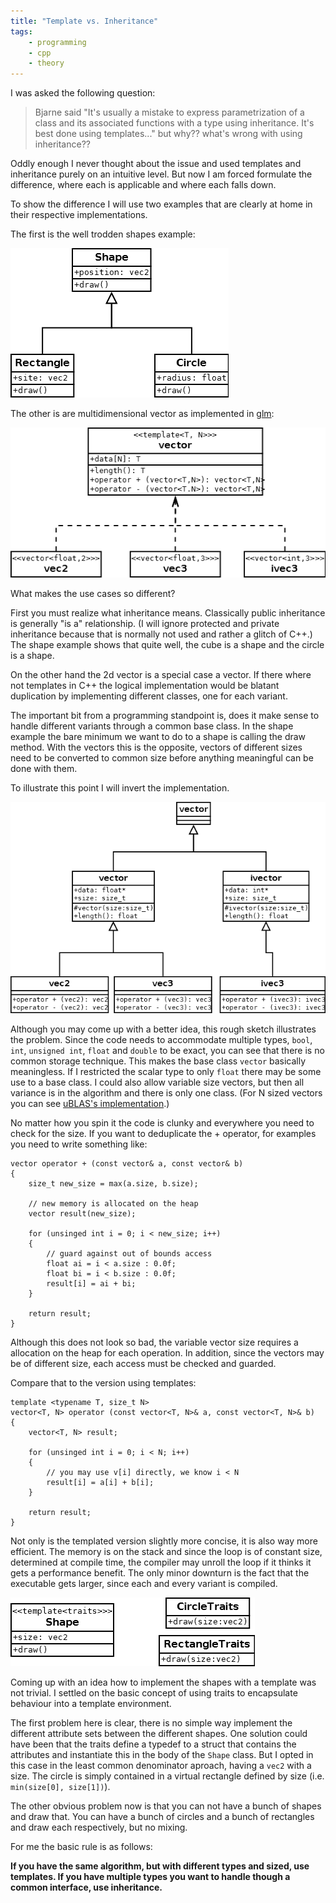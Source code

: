 ```yaml
---
title: "Template vs. Inheritance"
tags:
    - programming
    - cpp
    - theory
---
```


I was asked the following question:

> Bjarne said "It's usually a mistake to express parametrization of a class and 
> its associated functions with a type using inheritance. It's best done using 
> templates..." but why?? what's wrong with using inheritance??

Oddly enough I never thought about the issue and used templates and inheritance 
purely on an intuitive level. But now I am forced formulate the difference, 
where each is applicable and where each falls down.

To show the difference I will use two examples that are clearly at home in their 
respective implementations.

The first is the well trodden shapes example:

<img class="img-responsive" src="/images/2014-07-14-shapes.png" alt="The classical example if inheritance: shapes" />

The other is are multidimensional vector as implemented in [glm]:

<img class="img-responsive" src="/images/2014-07-14-vector.png" alt="The classical example if templates: vectors" />

What makes the use cases so different? 

<!--more-->

First you must realize what inheritance means. Classically public inheritance is 
generally "is a" relationship. (I will ignore protected and private inheritance 
because that is normally not used and rather a glitch of C++.) The shape example 
shows that quite well, the cube is a shape and the circle is a shape. 

On the other hand the 2d vector is a special case a vector. If there where not 
templates in C++ the logical implementation would be blatant duplication by
implementing different classes, one for each variant.

The important bit from a programming standpoint is, does it make sense to handle 
different  variants through a common base class. In the shape example the bare 
minimum we want to do to a shape is calling the draw method. With the vectors 
this is the opposite, vectors of different sizes need to be converted to common 
size before anything meaningful can be done with them.

To illustrate this point I will invert the implementation. 

<img class="img-responsive" src="/images/2014-07-14-vector2.png" alt="Vectors implemented with inheritance." />

Although you may come up with a better idea, this rough sketch illustrates the
problem. Since the code needs to accommodate multiple types, `bool`, `int`,
`unsigned int`, `float` and `double` to be exact, you can see that there is no
common storage technique. This makes the base class `vector` basically 
meaningless. If I restricted the scalar type to only `float` there may be some
use to a base class. I could also allow variable size vectors, but then all 
variance is in the algorithm and there is only one class. (For N sized vectors 
you can see [uBLAS's implementation][1].)

No matter how you spin it the code is clunky and everywhere you need to check 
for the size. If you want to deduplicate the + operator, for examples you need 
to write something like:

    vector operator + (const vector& a, const vector& b)
    {
        size_t new_size = max(a.size, b.size);
        
        // new memory is allocated on the heap
        vector result(new_size); 
        
        for (unsinged int i = 0; i < new_size; i++)
        {
            // guard against out of bounds access
            float ai = i < a.size : 0.0f;
            float bi = i < b.size : 0.0f;
            result[i] = ai + bi;
        }
        
        return result;
    }
    
Although this does not look so bad, the variable vector size requires a allocation
on the heap for each operation. In addition, since the vectors may be of different
size, each access must be checked and guarded. 

Compare that to the version using templates:

    template <typename T, size_t N>
    vector<T, N> operator (const vector<T, N>& a, const vector<T, N>& b)
    {
        vector<T, N> result;
        
        for (unsinged int i = 0; i < N; i++)
        {
            // you may use v[i] directly, we know i < N
            result[i] = a[i] + b[i];
        }
        
        return result;
    }

Not only is the templated version slightly more concise, it is also way more 
efficient. The memory is on the stack and since the loop is of constant size,
determined at compile time, the compiler may unroll the loop if it thinks it 
gets a performance benefit. The only minor downturn is the fact that the 
executable gets larger, since each and every variant is compiled.

<img class="img-responsive" src="/images/2014-07-14-shapes2.png" alt="Shapes implemented with templates and traits." />

Coming up with an idea how to implement the shapes with a template was not 
trivial. I settled on the basic concept of using traits to encapsulate behaviour
into a template environment. 

The first problem here is clear, there is no simple way implement the different 
attribute sets between the different shapes. One solution could have been that
the traits define a typedef to a struct that contains the attributes and 
instantiate this in the body of the `Shape` class. But I opted in this case in 
the least common denominator aproach, having a `vec2` with a size. The circle 
is simply contained in a virtual rectangle defined by size 
(i.e. `min(size[0], size[1])`).

The other obvious problem now is that you can not have a bunch of shapes and 
draw that. You can have a bunch of circles and a bunch of rectangles and
draw each respectively, but no mixing.

For me the basic rule is as follows:

**If you have the same algorithm, but with different types and sized, use 
templates. If you have multiple types you want to handle though a common 
interface, use inheritance.**    

[glm]: https://github.com/rioki/glm/blob/master/src/vector.h
[1]: http://www.boost.org/doc/libs/1_55_0/libs/numeric/ublas/doc/vector.htm#vector